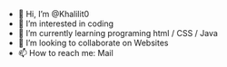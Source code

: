 - 👋 Hi, I’m @Khalilit0
- 👀 I’m interested in coding
- 🌱 I’m currently learning programing html / CSS / Java
- 💞️ I’m looking to collaborate on Websites
- 📫 How to reach me: Mail

<!---
Khalilit0/Khalilit0 is a ✨ special ✨ repository because its `README.md` (this file) appears on your GitHub profile.
You can click the Preview link to take a look at your changes.
--->
